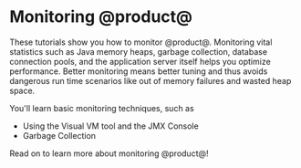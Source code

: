 # Monitoring @product@ [](id=monitoring-product)

These tutorials show you how to monitor @product@. Monitoring vital statistics
such as Java memory heaps, garbage collection, database connection pools, and
the application server itself helps you optimize performance. Better monitoring
means better tuning and thus avoids dangerous run time scenarios like out of
memory failures and wasted heap space.

You'll learn basic monitoring techniques, such as 

- Using the Visual VM tool and the JMX Console
- Garbage Collection

Read on to learn more about monitoring @product@! 

